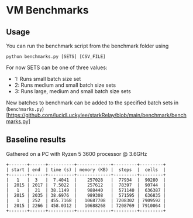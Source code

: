 # VM Benchmarks

## Usage

You can run the benchmark script from the benchmark folder using
```
python benchmarks.py [SETS] [CSV_FILE]
```

For now SETS can be one of three values:

- 1: Runs small batch size set
- 2: Runs medium and small batch size sets
- 3: Runs large, medium and small batch size sets

New batches to benchmark can be added to the specified batch sets in (```benchmarks.py```)[https://github.com/lucidLuckylee/starkRelay/blob/main/benchmark/benchmarks.py]

## Baseline results

Gathered on a PC with Ryzen 5 3600 processor @ 3.6GHz 

```
+-------+------+----------+-------------+---------+---------+
| start | end  | time (s) | memory (KB) |  steps  |  cells  |
+-------+------+----------+-------------+---------+---------+
|   1   |  3   |  7.4041  |    257028   |  77934  |  90280  |
|  2015 | 2017 |  7.5022  |    257612   |  78397  |  90744  |
|   1   |  21  | 38.1149  |    988440   |  571140 |  636387 |
|  2015 | 2035 | 38.6976  |    989308   |  571595 |  636835 |
|   1   | 252  | 455.7168 |   10687708  | 7208302 | 7909592 |
|  2015 | 2266 | 458.0312 |   10688268  | 7208769 | 7910064 |
+-------+------+----------+-------------+---------+---------+
```
